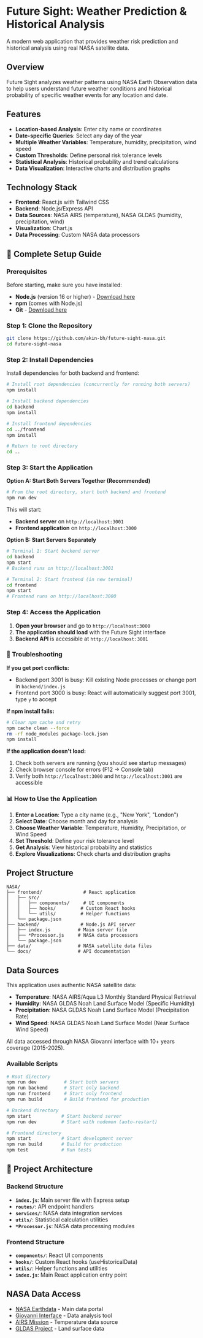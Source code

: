# Future Sight: Weather Prediction & Historical Analysis

A modern web application that provides weather risk prediction and historical analysis using real NASA satellite data.

## Overview

Future Sight analyzes weather patterns using NASA Earth Observation data to help users understand future weather conditions and historical probability of specific weather events for any location and date.

## Features

- **Location-based Analysis**: Enter city name or coordinates
- **Date-specific Queries**: Select any day of the year
- **Multiple Weather Variables**: Temperature, humidity, precipitation, wind speed
- **Custom Thresholds**: Define personal risk tolerance levels
- **Statistical Analysis**: Historical probability and trend calculations
- **Data Visualization**: Interactive charts and distribution graphs

## Technology Stack

- **Frontend**: React.js with Tailwind CSS
- **Backend**: Node.js/Express API
- **Data Sources**: NASA AIRS (temperature), NASA GLDAS (humidity, precipitation, wind)
- **Visualization**: Chart.js
- **Data Processing**: Custom NASA data processors

## 🚀 Complete Setup Guide

### Prerequisites
Before starting, make sure you have installed:
- **Node.js** (version 16 or higher) - [Download here](https://nodejs.org/)
- **npm** (comes with Node.js)
- **Git** - [Download here](https://git-scm.com/)

### Step 1: Clone the Repository
```bash
git clone https://github.com/akin-bh/future-sight-nasa.git
cd future-sight-nasa
```

### Step 2: Install Dependencies
Install dependencies for both backend and frontend:
```bash
# Install root dependencies (concurrently for running both servers)
npm install

# Install backend dependencies
cd backend
npm install

# Install frontend dependencies
cd ../frontend
npm install

# Return to root directory
cd ..
```

### Step 3: Start the Application

**Option A: Start Both Servers Together (Recommended)**
```bash
# From the root directory, start both backend and frontend
npm run dev
```
This will start:
- **Backend server** on `http://localhost:3001` 
- **Frontend application** on `http://localhost:3000`

**Option B: Start Servers Separately**
```bash
# Terminal 1: Start backend server
cd backend
npm start
# Backend runs on http://localhost:3001

# Terminal 2: Start frontend (in new terminal)
cd frontend
npm start
# Frontend runs on http://localhost:3000
```

### Step 4: Access the Application
1. **Open your browser** and go to `http://localhost:3000`
2. **The application should load** with the Future Sight interface
3. **Backend API** is accessible at `http://localhost:3001`

### 🔧 Troubleshooting

**If you get port conflicts:**
- Backend port 3001 is busy: Kill existing Node processes or change port in `backend/index.js`
- Frontend port 3000 is busy: React will automatically suggest port 3001, type `y` to accept

**If npm install fails:**
```bash
# Clear npm cache and retry
npm cache clean --force
rm -rf node_modules package-lock.json
npm install
```

**If the application doesn't load:**
1. Check both servers are running (you should see startup messages)
2. Check browser console for errors (F12 → Console tab)
3. Verify both `http://localhost:3000` and `http://localhost:3001` are accessible

### 📊 How to Use the Application

1. **Enter a Location**: Type a city name (e.g., "New York", "London")
2. **Select Date**: Choose month and day for analysis
3. **Choose Weather Variable**: Temperature, Humidity, Precipitation, or Wind Speed
4. **Set Threshold**: Define your risk tolerance level
5. **Get Analysis**: View historical probability and statistics
6. **Explore Visualizations**: Check charts and distribution graphs

## Project Structure

```
NASA/
├── frontend/               # React application
│   ├── src/
│   │   ├── components/     # UI components
│   │   ├── hooks/         # Custom React hooks
│   │   └── utils/         # Helper functions
│   └── package.json
├── backend/               # Node.js API server
│   ├── index.js          # Main server file
│   ├── *Processor.js     # NASA data processors
│   └── package.json
├── data/                 # NASA satellite data files
└── docs/                 # API documentation
```

## Data Sources

This application uses authentic NASA satellite data:

- **Temperature**: NASA AIRS/Aqua L3 Monthly Standard Physical Retrieval
- **Humidity**: NASA GLDAS Noah Land Surface Model (Specific Humidity)
- **Precipitation**: NASA GLDAS Noah Land Surface Model (Precipitation Rate)  
- **Wind Speed**: NASA GLDAS Noah Land Surface Model (Near Surface Wind Speed)

All data accessed through NASA Giovanni interface with 10+ years coverage (2015-2025).





### Available Scripts
```bash
# Root directory
npm run dev          # Start both servers
npm run backend      # Start only backend
npm run frontend     # Start only frontend
npm run build        # Build frontend for production

# Backend directory
npm start           # Start backend server
npm run dev         # Start with nodemon (auto-restart)

# Frontend directory
npm start           # Start development server
npm run build       # Build for production
npm test            # Run tests
```

## 📝 Project Architecture

### Backend Structure
- **`index.js`**: Main server file with Express setup
- **`routes/`**: API endpoint handlers
- **`services/`**: NASA data integration services
- **`utils/`**: Statistical calculation utilities
- **`*Processor.js`**: NASA data processing modules

### Frontend Structure
- **`components/`**: React UI components
- **`hooks/`**: Custom React hooks (useHistoricalData)
- **`utils/`**: Helper functions and utilities
- **`index.js`**: Main React application entry point

## NASA Data Access

- [NASA Earthdata](https://earthdata.nasa.gov/) - Main data portal
- [Giovanni Interface](https://giovanni.gsfc.nasa.gov/) - Data analysis tool
- [AIRS Mission](https://airs.jpl.nasa.gov/) - Temperature data source
- [GLDAS Project](https://ldas.gsfc.nasa.gov/gldas/) - Land surface data

